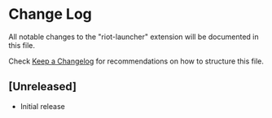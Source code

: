 # Change Log

All notable changes to the "riot-launcher" extension will be documented in this file.

Check [Keep a Changelog](http://keepachangelog.com/) for recommendations on how to structure this file.

## [Unreleased]

- Initial release